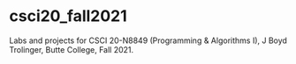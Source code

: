 # csci20_fall2021

Labs and projects for CSCI 20-N8849 (Programming &amp; Algorithms I), J Boyd Trolinger, Butte College, Fall 2021.
